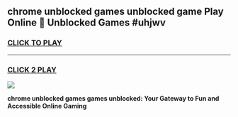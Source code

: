 
## chrome unblocked games unblocked game Play Online 👋 Unblocked Games #uhjwv
<h3>
<a href="https://premium.freeplayer.one?title=chrome_unblocked_games&ref=21F">CLICK TO PLAY</a></h3>
<hr>

<h3>
<a href="https://premium.freeplayer.one?title=chrome_unblocked_games&ref=21F">CLICK 2 PLAY</a>
  
</h3>

<a href="https://premium.freeplayer.one?title=chrome_unblocked_games&ref=21F/"><img src="https://clearcache.store/games.png"></a>


**chrome unblocked games games unblocked: Your Gateway to Fun and Accessible Online Gaming**
